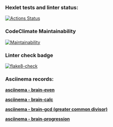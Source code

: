 ### Hexlet tests and linter status:
[![Actions Status](https://github.com/SergeyChalkov/python-project-lvl1/workflows/hexlet-check/badge.svg)](https://github.com/SergeyChalkov/python-project-lvl1/actions)

### CodeClimate Maintainability
[![Maintainability](https://api.codeclimate.com/v1/badges/a99a88d28ad37a79dbf6/maintainability)](https://codeclimate.com/github/codeclimate/codeclimate/maintainability)

### Linter check badge
[![flake8-check](https://github.com/SergeyChalkov/python-project-lvl1/actions/workflows/flake8_check.yml/badge.svg?event=push)](https://github.com/SergeyChalkov/python-project-lvl1/actions/workflows/flake8_check.yml)

### Asciinema records:
<a href="https://asciinema.org/a/449730"><b>asciinema - brain-even</b></a>

<a href="https://asciinema.org/a/450329"><b>asciinema - brain-calc</b></a>

<a href="https://asciinema.org/a/450356"><b>asciinema - brain-gcd (greater common divisor)</b></a>

<a href="https://asciinema.org/a/449730"><b>asciinema - brain-progression</b></a>
